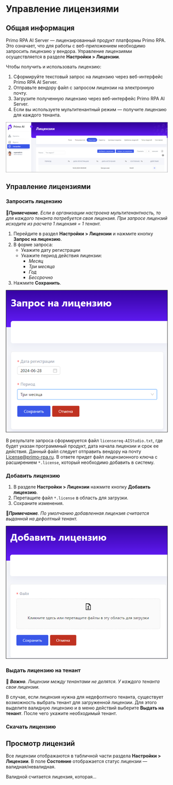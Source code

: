 # Управление лицензиями

## Общая информация

Primo RPA AI Server — лицензированный продукт платформы Primo RPA. Это означает, что для работы с веб-приложением необходимо запросить лицензию у вендора. Управление лицензиями осуществляется в разделе **Настройки > Лицензии**. 

Чтобы получить и использовать лицензию:
1. Сформируйте текстовый запрос на лицензию через веб-интерфейс Primo RPA AI Server.
1. Отправьте вендору файл с запросом лицензии на электронную почту.
2. Загрузите полученную лицензию через веб-интерфейс Primo RPA AI Server.
3. Если вы используете мультитенантный режим — получите лицензию для каждого тенанта. 

![](<../../../.gitbook/assets1/primo-ai/licenses.png>)


## Управление лицензиями

### Запросить лицензию

:large_blue_diamond:***Примечание**. Если в организации настроена мультитенантность, то для каждого тенанта потребуется своя лицензия. При запросе лицензий исходите из расчета 1 лицензия = 1 тенант.*

1. Перейдите в раздел **Настройки > Лицензии** и нажмите кнопку **Запрос на лицензию**.
1. В форме запроса:
   * Укажите дату регистрации
   * Укажите период действия лицензии:
     * *Месяц*
     * *Три месяца*
     * *Год*
     * *Бессрочно*
1. Нажмите **Сохранить**.
   
![](<../../../.gitbook/assets1/primo-ai/licenses-request.png>)

В результате запроса сформируется файл `licensereq-AIStudio.txt`, где будет указан программный продукт, дата начала лицензии и срок ее действия. Данный файл следует отправить вендору на почту License@primo-rpa.ru. В ответе придет файл лицензионного ключа с расширением `*.license`, который необходимо добавить в систему.

### Добавить лицензию

1. В разделе **Настройки > Лицензии** нажмите кнопку **Добавить лицензию**.
2. Перетащите файл `*.license` в область для загрузки.
3. Сохраните изменения.

:large_blue_diamond:***Примечание**. По умолчанию добавленная лицензия считается выданной на дефолтный тенант.*

![](<../../../.gitbook/assets1/primo-ai/licenses-create.png>)


### Выдать лицензию на тенант

:small_orange_diamond: ***Важно**. Лицензии между тенантами не делятся. У каждого тенанта свои лицензии.*

В случае, если лицензия нужна для недефолтного тенанта, существует возможность выбрать тенант для загруженной лицензии. Для этого выделите валидную лицензию и в меню действий выберите **Выдать на тенант**. После чего укажите необходимый тенант.


### Скачать лицензию



## Просмотр лицензий

Все лицензии отображаются в табличной части раздела **Настройки > Лицензии**. В поле **Состояние** отображается статус лицензии — валидная/невалидная.

Валидной считается лицензия, которая...



